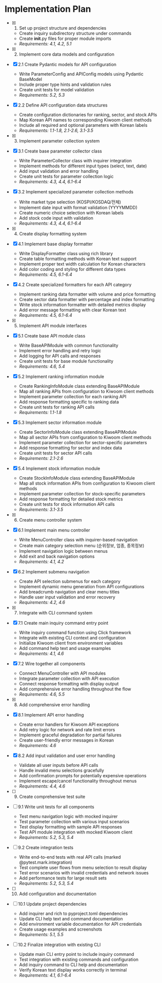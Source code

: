 # Implementation Plan

- [x] 1. Set up project structure and dependencies
  - Create inquiry subdirectory structure under commands
  - Create __init__.py files for proper module imports
  - _Requirements: 4.1, 4.2, 5.1_

- [x] 2. Implement core data models and configuration
- [x] 2.1 Create Pydantic models for API configuration
  - Write ParameterConfig and APIConfig models using Pydantic BaseModel
  - Include proper type hints and validation rules
  - Create unit tests for model validation
  - _Requirements: 5.2, 5.3_

- [x] 2.2 Define API configuration data structures
  - Create configuration dictionaries for ranking, sector, and stock APIs
  - Map Korean API names to corresponding Kiwoom client methods
  - Include all required and optional parameters with Korean labels
  - _Requirements: 1.1-1.8, 2.1-2.6, 3.1-3.5_

- [x] 3. Implement parameter collection system
- [x] 3.1 Create base parameter collector class
  - Write ParameterCollector class with inquirer integration
  - Implement methods for different input types (select, text, date)
  - Add input validation and error handling
  - Create unit tests for parameter collection logic
  - _Requirements: 4.3, 4.4, 6.1-6.4_

- [x] 3.2 Implement specialized parameter collection methods
  - Write market type selection (KOSPI/KOSDAQ/전체)
  - Implement date input with format validation (YYYYMMDD)
  - Create numeric choice selection with Korean labels
  - Add stock code input with validation
  - _Requirements: 4.3, 4.4, 6.1-6.4_

- [x] 4. Create display formatting system
- [x] 4.1 Implement base display formatter
  - Write DisplayFormatter class using rich library
  - Create table formatting methods with Korean text support
  - Implement proper text width calculation for Korean characters
  - Add color coding and styling for different data types
  - _Requirements: 4.5, 6.1-6.4_

- [x] 4.2 Create specialized formatters for each API category
  - Implement ranking data formatter with volume and price formatting
  - Create sector data formatter with percentage and index formatting
  - Write stock information formatter with detailed metrics display
  - Add error message formatting with clear Korean text
  - _Requirements: 4.5, 6.1-6.4_

- [x] 5. Implement API module interfaces
- [x] 5.1 Create base API module class
  - Write BaseAPIModule with common functionality
  - Implement error handling and retry logic
  - Add logging for API calls and responses
  - Create unit tests for base module functionality
  - _Requirements: 4.6, 5.4_

- [x] 5.2 Implement ranking information module
  - Create RankingInfoModule class extending BaseAPIModule
  - Map all ranking APIs from configuration to Kiwoom client methods
  - Implement parameter collection for each ranking API
  - Add response formatting specific to ranking data
  - Create unit tests for ranking API calls
  - _Requirements: 1.1-1.8_

- [x] 5.3 Implement sector information module
  - Create SectorInfoModule class extending BaseAPIModule
  - Map all sector APIs from configuration to Kiwoom client methods
  - Implement parameter collection for sector-specific parameters
  - Add response formatting for sector and index data
  - Create unit tests for sector API calls
  - _Requirements: 2.1-2.6_

- [x] 5.4 Implement stock information module
  - Create StockInfoModule class extending BaseAPIModule
  - Map all stock information APIs from configuration to Kiwoom client methods
  - Implement parameter collection for stock-specific parameters
  - Add response formatting for detailed stock metrics
  - Create unit tests for stock information API calls
  - _Requirements: 3.1-3.5_

- [x] 6. Create menu controller system
- [x] 6.1 Implement main menu controller
  - Write MenuController class with inquirer-based navigation
  - Create main category selection menu (순위정보, 업종, 종목정보)
  - Implement navigation logic between menus
  - Add exit and back navigation options
  - _Requirements: 4.1, 4.2_

- [x] 6.2 Implement submenu navigation
  - Create API selection submenus for each category
  - Implement dynamic menu generation from API configurations
  - Add breadcrumb navigation and clear menu titles
  - Handle user input validation and error recovery
  - _Requirements: 4.2, 4.6_

- [x] 7. Integrate with CLI command system
- [x] 7.1 Create main inquiry command entry point
  - Write inquiry command function using Click framework
  - Integrate with existing CLI context and configuration
  - Initialize Kiwoom client from environment variables
  - Add command help text and usage examples
  - _Requirements: 4.1, 4.6_

- [x] 7.2 Wire together all components
  - Connect MenuController with API modules
  - Integrate parameter collection with API execution
  - Connect response formatting with display output
  - Add comprehensive error handling throughout the flow
  - _Requirements: 4.6, 5.5_

- [x] 8. Add comprehensive error handling
- [x] 8.1 Implement API error handling
  - Create error handlers for Kiwoom API exceptions
  - Add retry logic for network and rate limit errors
  - Implement graceful degradation for partial failures
  - Create user-friendly error messages in Korean
  - _Requirements: 4.6_

- [x] 8.2 Add input validation and user error handling
  - Validate all user inputs before API calls
  - Handle invalid menu selections gracefully
  - Add confirmation prompts for potentially expensive operations
  - Implement escape/cancel functionality throughout menus
  - _Requirements: 4.4, 4.6_

- [ ] 9. Create comprehensive test suite
- [ ] 9.1 Write unit tests for all components
  - Test menu navigation logic with mocked inquirer
  - Test parameter collection with various input scenarios
  - Test display formatting with sample API responses
  - Test API module integration with mocked Kiwoom client
  - _Requirements: 5.2, 5.3, 5.4_

- [ ] 9.2 Create integration tests
  - Write end-to-end tests with real API calls (marked @pytest.mark.integration)
  - Test complete user flows from menu selection to result display
  - Test error scenarios with invalid credentials and network issues
  - Add performance tests for large result sets
  - _Requirements: 5.2, 5.3, 5.4_

- [ ] 10. Add configuration and documentation
- [ ] 10.1 Update project dependencies
  - Add inquirer and rich to pyproject.toml dependencies
  - Update CLI help text and command documentation
  - Add environment variable documentation for API credentials
  - Create usage examples and screenshots
  - _Requirements: 5.1, 5.5_

- [ ] 10.2 Finalize integration with existing CLI
  - Update main CLI entry point to include inquiry command
  - Test integration with existing commands and configuration
  - Add inquiry command to CLI help and documentation
  - Verify Korean text display works correctly in terminal
  - _Requirements: 4.1, 6.1-6.4_